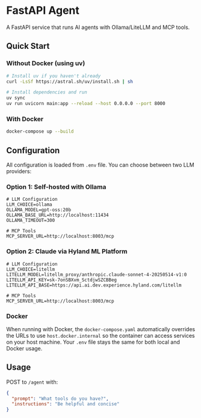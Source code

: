 # FastAPI Agent

A FastAPI service that runs AI agents with Ollama/LiteLLM and MCP tools.

## Quick Start

### Without Docker (using uv)

```bash
# Install uv if you haven't already
curl -LsSf https://astral.sh/uv/install.sh | sh

# Install dependencies and run
uv sync
uv run uvicorn main:app --reload --host 0.0.0.0 --port 8000
```

### With Docker

```bash
docker-compose up --build
```

## Configuration

All configuration is loaded from `.env` file. You can choose between two LLM providers:

### Option 1: Self-hosted with Ollama

```env
# LLM Configuration
LLM_CHOICE=ollama
OLLAMA_MODEL=gpt-oss:20b
OLLAMA_BASE_URL=http://localhost:11434
OLLAMA_TIMEOUT=300

# MCP Tools
MCP_SERVER_URL=http://localhost:8003/mcp
```

### Option 2: Claude via Hyland ML Platform

```env
# LLM Configuration
LLM_CHOICE=litellm
LITELLM_MODEL=litellm_proxy/anthropic.claude-sonnet-4-20250514-v1:0
LITELLM_API_KEY=sk-7onSBXvm_SctdjwSZCBBeg
LITELLM_API_BASE=https://api.ai.dev.experience.hyland.com/litellm

# MCP Tools
MCP_SERVER_URL=http://localhost:8003/mcp
```

### Docker

When running with Docker, the `docker-compose.yaml` automatically overrides the URLs to use `host.docker.internal` so the container can access services on your host machine. Your `.env` file stays the same for both local and Docker usage.

## Usage

POST to `/agent` with:
```json
{
  "prompt": "What tools do you have?",
  "instructions": "Be helpful and concise"
}
```
